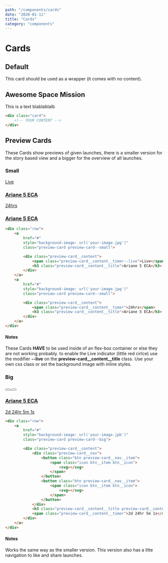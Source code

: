 ```yaml
---
path: "/components/cards"
date: "2020-01-11"
title: "Cards"
category: "components"
---
```


# Cards

## Default

This card should be used as a wrapper (it comes with no content).

<div class="card margin-top-40 margin-bottom-40">
	<h2 class="h2">Awesome Space Mission</h2>
	<p class="p">This is a text blablablalb</p>
</div>

```html
<div class="card">
	<!-- YOUR CONTENT -->
</div>
```

## Preview Cards

These Cards show previews of given launches, there is a smaller version for the story based view and a bigger for the overview of all launches.

### Small

<div class="row">
	<a href="#" class="preview-card preview-card--small picture-01">
		<div class="preview-card__content">
			<span class="preview-card__content__timer--live">Live</span>
			<h3 class="preview-card__content__title">Ariane 5 ECA</h3>
		</div>
	</a>
	<a href="#" class="preview-card preview-card--small picture-01">
		<div class="preview-card__content">
			<span class="preview-card__content__timer">24hrs</span>
			<h3 class="preview-card__content__title">Ariane 5 ECA</h3>
		</div>
	</a>
</div>

<div class="code-with-notes">

```html
<div class="row">
	<a 
		href="#" 
		style="background-image: url('your-image.jpg')"
		class="preview-card preview-card--small">

		<div class="preview-card__content">
			<span class="preview-card__content__timer--live">Live</span>
			<h3 class="preview-card__content__title">Ariane 5 ECA</h3>
		</div>
	</a>
	<a 
		href="#" 
		style="background-image: url('your-image.jpg')"
		class="preview-card preview-card--small">

		<div class="preview-card__content">
			<span class="preview-card__content__timer">24hrs</span>
			<h3 class="preview-card__content__title">Ariane 5 ECA</h3>
		</div>
	</a>
</div>
```

<div class="code-with-notes__note">

#### Notes

These Cards **HAVE** to be used inside of an flex-box container or else they are not working probably. to enable the Live indicator (little red cirlce) use the modifier **--live** on the **preview-card\_\_content\_\_title** class. Use your own css class or set the background image with inline styles.

</div>

</div>

### Big

<div class="row">
<a href="#" class="preview-card preview-card--big picture-01">
	<div class="preview-card__content">
		<div class="preview-card__nav">
			<button class="btn preview-card__nav__item">
				<span class="icon btn__item btn__icon">
					<svg aria-hidden="true" focusable="false" data-prefix="fal" data-icon="share-alt" class="icon__svg svg-inline--fa fa-share-alt fa-w-14" role="img" xmlns="http://www.w3.org/2000/svg" viewBox="0 0 448 512"><path fill="currentColor" d="M352 320c-28.6 0-54.2 12.5-71.8 32.3l-95.5-59.7c9.6-23.4 9.7-49.8 0-73.2l95.5-59.7c17.6 19.8 43.2 32.3 71.8 32.3 53 0 96-43 96-96S405 0 352 0s-96 43-96 96c0 13 2.6 25.3 7.2 36.6l-95.5 59.7C150.2 172.5 124.6 160 96 160c-53 0-96 43-96 96s43 96 96 96c28.6 0 54.2-12.5 71.8-32.3l95.5 59.7c-4.7 11.3-7.2 23.6-7.2 36.6 0 53 43 96 96 96s96-43 96-96c-.1-53-43.1-96-96.1-96zm0-288c35.3 0 64 28.7 64 64s-28.7 64-64 64-64-28.7-64-64 28.7-64 64-64zM96 320c-35.3 0-64-28.7-64-64s28.7-64 64-64 64 28.7 64 64-28.7 64-64 64zm256 160c-35.3 0-64-28.7-64-64s28.7-64 64-64 64 28.7 64 64-28.7 64-64 64z"></path></svg>
				</span>
			</button>
			<button class="btn preview-card__nav__item">
				<span class="icon btn__item btn__icon">
					<svg aria-hidden="true" focusable="false" data-prefix="fas" data-icon="heart" class="icon__svg svg-inline--fa fa-heart fa-w-16" role="img" xmlns="http://www.w3.org/2000/svg" viewBox="0 0 512 512"><path fill="currentColor" d="M462.3 62.6C407.5 15.9 326 24.3 275.7 76.2L256 96.5l-19.7-20.3C186.1 24.3 104.5 15.9 49.7 62.6c-62.8 53.6-66.1 149.8-9.9 207.9l193.5 199.8c12.5 12.9 32.8 12.9 45.3 0l193.5-199.8c56.3-58.1 53-154.3-9.8-207.9z"></path></svg>
				</span>
			</button>
		</div>
		<h3 class="preview-card__content__title preview-card__content__title--center">Ariane 5 ECA</h3>
		<span class="preview-card__content__timer">2d 24hr 5m 1s</span>
	</div>
</a>
</div>

<div class="code-with-notes">

```html
<div class="row">
	<a 
		href="#" 
		style="background-image: url('your-image.jpb')"
		class="preview-card preview-card--big">

		<div class="preview-card__content">
			<div class="preview-card__nav">
				<button class="btn preview-card__nav__item">
					<span class="icon btn__item btn__icon">
						<svg></svg>
					</span>
				</button>
				<button class="btn preview-card__nav__item">
					<span class="icon btn__item btn__icon">
						<svg></svg>
					</span>
				</button>
			</div>
			<h3 class="preview-card__content__title preview-card__content__title--center">Ariane 5 ECA</h3>
			<span class="preview-card__content__timer">2d 24hr 5m 1s</span>
		</div>
	</a>
</div>
```

<div class="code-with-notes__note">

#### Notes

Works the same way as the smaller version. This version also has a litte navigation to like and share launches.

</div>

</div>